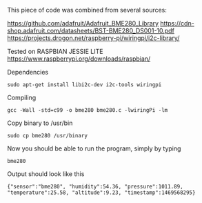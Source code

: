 
This piece of code was combined from several sources:

https://github.com/adafruit/Adafruit_BME280_Library
https://cdn-shop.adafruit.com/datasheets/BST-BME280_DS001-10.pdf
https://projects.drogon.net/raspberry-pi/wiringpi/i2c-library/

Tested on RASPBIAN JESSIE LITE
https://www.raspberrypi.org/downloads/raspbian/

Dependencies
```
sudo apt-get install libi2c-dev i2c-tools wiringpi
```
Compiling
```
gcc -Wall -std=c99 -o bme280 bme280.c -lwiringPi -lm
```
Copy binary to /usr/bin
```
sudo cp bme280 /usr/binary
```
Now you should be able to run the program, simply by typing
```
bme280
```
Output should look like this
```
{"sensor":"bme280", "humidity":54.36, "pressure":1011.89, "temperature":25.58, "altitude":9.23, "timestamp":1469568295}
```
